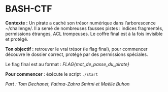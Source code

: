 # BASH-CTF⠀⠀⠀⠀⠀⠀⠀⠀⠀⠀⠀⠀⠀⠀⠀

**Contexte :**
Un pirate a caché son trésor numérique dans l’arborescence ~/challenge/. 
Il a semé de nombreuses fausses pistes : indices fragmentés, permissions étranges, ACL trompeuses. Le coffre final est à la fois invisible et protégé. 

**Ton objectif :** retrouver le vrai trésor (le flag final), pour commencer découvre le dossier correct, protégé par des permissions spéciales.

Le flag final est au format : *FLAG{mot_de_passe_du_pirate}* 

**Pour commencer** : éxécute le script `./start`



*Part : Tom Dechanet, Fatima-Zahra Smirni et Maëlle Buhon*

